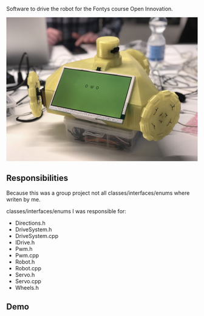Software to drive the robot for the Fontys course Open Innovation.

![](https://raw.githubusercontent.com/Juulbl/oi-robot/master/media/images/image1.jpg)

## Responsibilities

Because this was a group project not all classes/interfaces/enums where writen by me.

classes/interfaces/enums I was responsible for:
- Directions.h
- DriveSystem.h
- DriveSystem.cpp
- IDrive.h
- Pwm.h
- Pwm.cpp
- Robot.h
- Robot.cpp
- Servo.h
- Servo.cpp
- Wheels.h

## Demo

